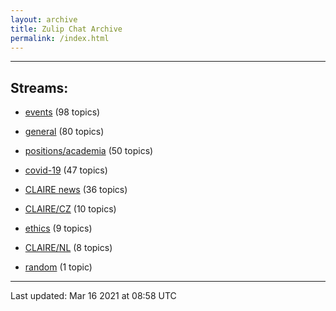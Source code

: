 ```yaml
---
layout: archive
title: Zulip Chat Archive
permalink: /index.html
---
```


---

## Streams:

* [events](stream/201207-events/index.html) (98 topics)

* [general](stream/201199-general/index.html) (80 topics)

* [positions/academia](stream/203258-positions/academia/index.html) (50 topics)

* [covid-19](stream/226112-covid-19/index.html) (47 topics)

* [CLAIRE news](stream/201957-CLAIRE-news/index.html) (36 topics)

* [CLAIRE/CZ](stream/203399-CLAIRE/CZ/index.html) (10 topics)

* [ethics](stream/228366-ethics/index.html) (9 topics)

* [CLAIRE/NL](stream/203255-CLAIRE/NL/index.html) (8 topics)

* [random](stream/202125-random/index.html) (1 topic)

<hr><p>Last updated: Mar 16 2021 at 08:58 UTC</p>